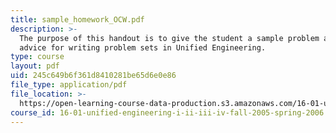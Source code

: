 ```yaml
---
title: sample_homework_OCW.pdf
description: >-
  The purpose of this handout is to give the student a sample problem and some
  advice for writing problem sets in Unified Engineering.
type: course
layout: pdf
uid: 245c649b6f361d8410281be65d6e0e86
file_type: application/pdf
file_location: >-
  https://open-learning-course-data-production.s3.amazonaws.com/16-01-unified-engineering-i-ii-iii-iv-fall-2005-spring-2006/245c649b6f361d8410281be65d6e0e86_sample_homework_OCW.pdf
course_id: 16-01-unified-engineering-i-ii-iii-iv-fall-2005-spring-2006
---
```

